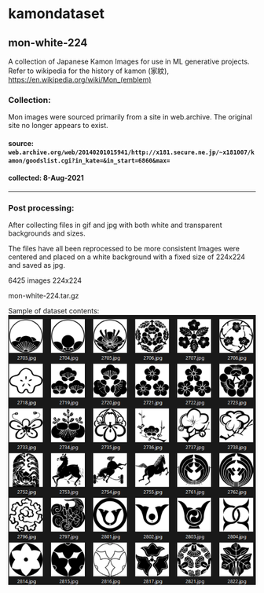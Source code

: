 # kamondataset

## mon-white-224

A collection of Japanese Kamon Images for use in ML generative projects.
Refer to wikipedia for the history of kamon (家紋),
https://en.wikipedia.org/wiki/Mon_(emblem)

### Collection: 
Mon images were sourced primarily from a site in web.archive. The original site no longer appears to exist.

#### source: `web.archive.org/web/20140201015941/http://x181.secure.ne.jp/~x181007/kamon/goodslist.cgi?in_kate=&in_start=6860&max=`
#### collected: 8-Aug-2021

---

### Post processing:
After collecting files in gif and jpg with both white and transparent backgrounds and sizes. 

The files have all been reprocessed to be more consistent
Images were centered and placed on a white background with a fixed size of 224x224 and saved as jpg.

6425 images 224x224

mon-white-224.tar.gz

Sample of dataset contents:
![Sample of Dataset Mon Images](mon-white-sample.png)



